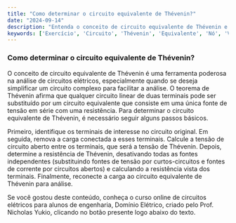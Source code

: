 ```yaml
---
title: "Como determinar o circuito equivalente de Thévenin?"
date: "2024-09-14"
description: "Entenda o conceito de circuito equivalente de Thévenin e sua aplicação na análise básica de circuitos elétricos."
keywords: ['Exercício', 'Circuito', 'Thévenin', 'Equivalente', 'Nó', 'Verificação', 'Fonte']
---
```


### Como determinar o circuito equivalente de Thévenin?

O conceito de circuito equivalente de Thévenin é uma ferramenta poderosa na análise de circuitos elétricos, especialmente quando se deseja simplificar um circuito complexo para facilitar a análise. O teorema de Thévenin afirma que qualquer circuito linear de duas terminais pode ser substituído por um circuito equivalente que consiste em uma única fonte de tensão em série com uma resistência. Para determinar o circuito equivalente de Thévenin, é necessário seguir alguns passos básicos.

Primeiro, identifique os terminais de interesse no circuito original. Em seguida, remova a carga conectada a esses terminais. Calcule a tensão de circuito aberto entre os terminais, que será a tensão de Thévenin. Depois, determine a resistência de Thévenin, desativando todas as fontes independentes (substituindo fontes de tensão por curtos-circuitos e fontes de corrente por circuitos abertos) e calculando a resistência vista dos terminais. Finalmente, reconecte a carga ao circuito equivalente de Thévenin para análise.

Se você gostou deste conteúdo, conheça o curso online de circuitos elétricos para alunos de engenharia, Domínio Elétrico, criado pelo Prof. Nicholas Yukio, clicando no botão presente logo abaixo do texto.